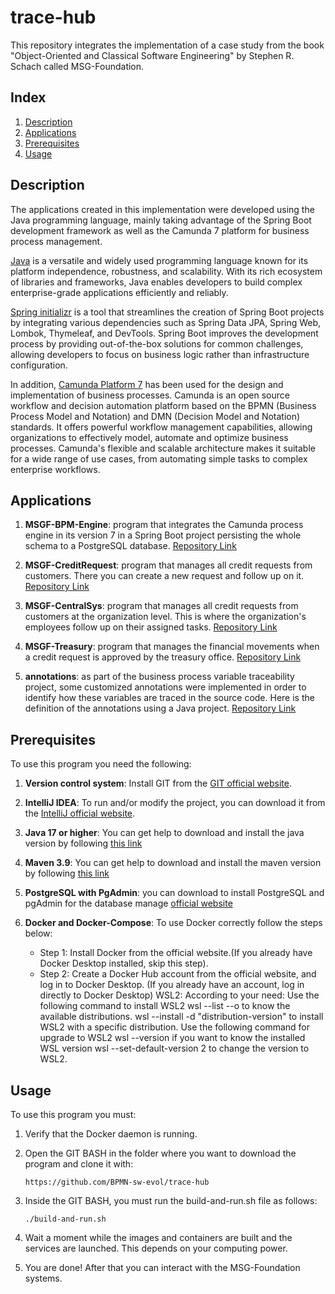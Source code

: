 #  trace-hub

This repository integrates the implementation of a case study from the book "Object-Oriented and Classical Software Engineering" by Stephen R. Schach called MSG-Foundation.

## Index

1. [Description](#description)
2. [Applications](#applications)
2. [Prerequisites](#prerequisites)
3. [Usage](#usage)


## Description

The applications created in this implementation were developed using the Java programming language, mainly taking advantage of the Spring Boot development framework as well as the Camunda 7 platform for business process management.

[Java](https://www.java.com/es/) is a versatile and widely used programming language known for its platform independence, robustness, and scalability. With its rich ecosystem of libraries and frameworks, Java enables developers to build complex enterprise-grade applications efficiently and reliably.

[Spring initializr](https://start.spring.io/) is a tool that streamlines the creation of Spring Boot projects by integrating various dependencies such as Spring Data JPA, Spring Web, Lombok, Thymeleaf, and DevTools. Spring Boot improves the development process by providing out-of-the-box solutions for common challenges, allowing developers to focus on business logic rather than infrastructure configuration.

In addition, [Camunda Platform 7](https://camunda.com/platform-7/) has been used for the design and implementation of business processes. Camunda is an open source workflow and decision automation platform based on the BPMN (Business Process Model and Notation) and DMN (Decision Model and Notation) standards. It offers powerful workflow management capabilities, allowing organizations to effectively model, automate and optimize business processes. Camunda's flexible and scalable architecture makes it suitable for a wide range of use cases, from automating simple tasks to complex enterprise workflows.

## Applications

1. **MSGF-BPM-Engine**: program that integrates the Camunda process engine in its version 7 in a Spring Boot project persisting the whole schema to a PostgreSQL database. [Repository Link](https://github.com/BPMN-sw-evol/MSGF-BPM-Engine)

2. **MSGF-CreditRequest**: program that manages all credit requests from customers. There you can create a new request and follow up on it. [Repository Link](https://github.com/BPMN-sw-evol/MSGF-CreditRequest)

3. **MSGF-CentralSys**: program that manages all credit requests from customers at the organization level. This is where the organization's employees follow up on their assigned tasks. [Repository Link](https://github.com/BPMN-sw-evol/MSGF-CentralSys)

4. **MSGF-Treasury**: program that manages the financial movements when a credit request is approved by the treasury office. [Repository Link](https://github.com/BPMN-sw-evol/MSGF-Treasury)

5. **annotations**: as part of the business process variable traceability project, some customized annotations were implemented in order to identify how these variables are traced in the source code. Here is the definition of the annotations using a Java project. [Repository Link](https://github.com/BPMN-sw-evol/Annotations)

## Prerequisites

To use this program you need the following:

1. **Version control system**: Install GIT from the [GIT official website](https://git-scm.com/downloads).

2. **IntelliJ IDEA**: To run and/or modify the project, you can download it from the [IntelliJ official website](https://www.jetbrains.com/es-es/idea/download/?section=windows).

3. **Java 17 or higher**: You can get help to download and install the java version by following [this link](https://www.youtube.com/watch?v=oAin-q1oTDw&pp=ygUXY29tbyBjb25maWd1cmFyIGphdmEgMTc%3D)

4. **Maven 3.9**: You can get help to download and install the maven version by following [this link](https://www.youtube.com/watch?v=1QfiyR_PWxU&pp=ygUSaW5zdGFsYXIgbWF2ZW4gMy45)

5. **PostgreSQL with PgAdmin**: you can download to install PostgreSQL and pgAdmin for the database manage [official website](https://www.postgresql.org/download/)

6. **Docker and Docker-Compose**: To use Docker correctly follow the steps below:
   - Step 1: Install Docker from the official website.(If you already have Docker Desktop installed, skip this step).
   - Step 2: Create a Docker Hub account from the official website, and log in to Docker Desktop. (If you already have an account, log in directly to Docker Desktop) WSL2: According to your need: Use the following command to install WSL2 wsl --list --o to know the available distributions. wsl --install -d "distribution-version" to install WSL2 with a specific distribution. Use the following command for upgrade to WSL2 wsl --version if you want to know the installed WSL version wsl --set-default-version 2 to change the version to WSL2.
## Usage

To use this program you must:

1. Verify that the Docker daemon is running.

2. Open the GIT BASH in the folder where you want to download the program and clone it with:

   ```
   https://github.com/BPMN-sw-evol/trace-hub
   ```

3. Inside the GIT BASH, you must run the build-and-run.sh file as follows:

   ```
   ./build-and-run.sh
   ```

4. Wait a moment while the images and containers are built and the services are launched. This depends on your computing power.
   
5. You are done! After that you can interact with the MSG-Foundation systems. 